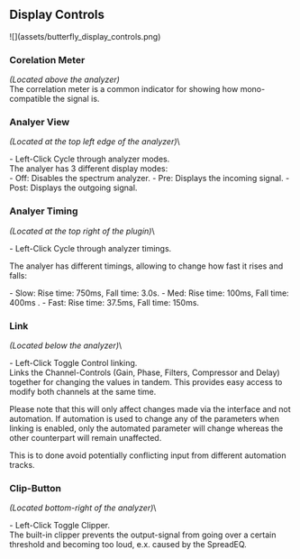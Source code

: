 <h2 class="txt-blue">Display Controls</h2>
<div class="image">
![](assets/butterfly_display_controls.png)
</div>

### Corelation Meter
<span class="location">*(Located above the analyzer)*</span>\
The correlation meter is a common indicator for showing how mono-compatible the signal is.
<span class="spacer"/>

### Analyer View
<span class="location">*(Located at the top left edge of the analyzer)*</span>\
<div class="block controls bg-dark-2">
- <span class="item">Left-Click</span> Cycle through analyzer modes.
</div>
The analyer has 3 different display modes:
<div class="block bg-dark-1">
- <span class="txt-purple">Off</span>: Disables the spectrum analyzer.
- <span class="txt-purple">Pre</span>: Displays the incoming signal.
- <span class="txt-purple">Post</span>: Displays the outgoing signal.
</div>
<span class="spacer"/>

### Analyer Timing
<span class="location">*(Located at the top right of the plugin)*</span>\
<div class="block controls bg-dark-2">
- <span class="item">Left-Click</span> Cycle through analyzer timings.
</div>

The analyer has different timings, allowing to change how fast it rises and falls:
<div class="block bg-dark-1">
- <span class="txt-purple">Slow</span>: Rise time: 750ms, Fall time: 3.0s.
- <span class="txt-purple">Med</span>: Rise time: 100ms, Fall time: 400ms .
- <span class="txt-purple">Fast</span>: Rise time: 37.5ms, Fall time: 150ms.
</div>
<span class="spacer"/>

### Link
<span class="location">*(Located below the analyzer)*</span>\
<div class="block controls bg-dark-2">
- <span class="item">Left-Click</span> Toggle Control linking.
</div>
Links the Channel-Controls (Gain, Phase, Filters, Compressor and Delay) together for changing the values in tandem. 
This provides easy access to modify both channels at the same time.

Please note that this will only affect changes made via the interface and not automation.
If automation is used to change any of the parameters when linking is enabled, only the automated
parameter will change whereas the other counterpart will remain unaffected.

This is to done avoid potentially conflicting input from different automation tracks.
<span class="spacer"/>

### Clip-Button
<span class="location">*(Located bottom-right of the analyzer)*</span>\
<div class="block controls bg-dark-2">
- <span class="item">Left-Click</span> Toggle Clipper.
</div>
The built-in clipper prevents the output-signal from going over a certain threshold and becoming too loud, e.x. caused by the SpreadEQ.
<div class="pb"></div>